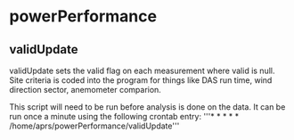 # powerPerformance

## validUpdate
validUpdate sets the valid flag on each measurement where valid is null. Site criteria is coded into the program for things like DAS run time, wind direction sector, anemometer comparion.

This script will need to be run before analysis is done on the data. It can be run once a minute using the following crontab entry:
'''* * * * * /home/aprs/powerPerformance/validUpdate'''
